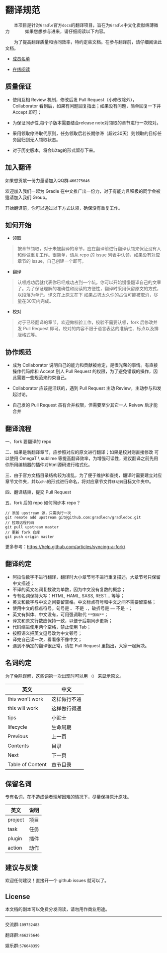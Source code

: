 翻译规范
=======

　　本项目是针对`Gradle`官方`docs`的翻译项目，旨在为`Gradle`中文化贡献绵薄微力
　　
  　如果您想参与进来，请仔细阅读以下内容。

　　为了提高翻译质量和协同效率，特约定些文档。在参与翻译前，请仔细阅读此文档。

* [成员名单](Collaborator.md)

* [在线阅读](https://gradlecn.github.io/gradledoc/docs/userguide/userguide.html)

## 质量保证

* 使用互相 Review 机制，修改后发 Pull Request（小修改除外），Collaborator 看到后，如果有问题回复指出；如果没有问题，简单回复一下并 Accept 即可；

* 为保证同步性,每个子版本需要结合release note对领取的章节进行一次校对。

* 采用领取停滞取代原则，任务领取后若长期停滞（超过30天）则领取的目标任务回归到无人领取状态。

* 对于历史版本，将会以tag的形式留存下来。 


## 加入翻译

如果想贡献一份力量请加入QQ群:`466275646`

欢迎加入我们一起为 Gradle 在中文推广出一份力，对于有能力且积极的同学会被邀请加入我们 Group。

开始翻译前，你可以通过以下方式认领，确保没有重复工作。

## 如何开始

* 领取 
>  按章节领取，对于未被翻译的章节，应在翻译前进行翻译认领来保证没有人和你做重复工作。很简单，请从 repo 的 issue 列表中认领，如果没有对应章节的 issue，自己创建一个即可。

*  翻译 
> 认领成功后就代表你已经成功占到一个坑，你可以开始慢慢翻译自己的文章了。为了保证理解的准确性和阅读的方便性，翻译时采用保留原文的方式，以段落为单元，译文在上原文在下
> 如果占坑太久你的占位可能被取消，尽量在30天内完成。

* 校对  
> 对于已经翻译的章节，欢迎做校验工作，校验不需要认领，fork 后修改并发 Pull Request 即可。校对的内容不限于语言表达的准确性、标点以及排版格式等。


## 协作规范

* 成为 Collaborator 说明自己的能力和贡献被肯定，是很光荣的事情。有直接操作代码库和 Accept 别人 Pull Request 的权限，为了避免错误的操作，因此需要一些规范来约束自己。

* Collaborator 应该是活跃的，遇到 Pull Request 主动 Review，主动参与和发起讨论。

* 自己发的 Pull Request 虽有合并权限，但需要至少其它一人 Reivew 后才能合并


## 翻译流程

一、fork 要翻译的 repo

二、如果是新翻译章节，应参照对应的原文进行翻译；如果是校对则直接修改
   可以使用 OmegaT \ sublime 等提高翻译效率，为增强可读性，建议翻译之前先用你所用编辑器的插件对html源码进行格式化。    
   
三、由于官方文档目录结构较为凌乱，为了便于维护和查找，翻译时需要建立对应章节文件夹，并以`chn`的形式进行命名，将对应章节文件`移动到`目标文件夹中。

四、翻译结束，提交 Pull Request

五、fork 后的 repo 如何同步本 repo？

```
// 添加 upstream 源，只需执行一次
git remote add upstream git@github.com:gradlecn/gradledoc.git
// 拉取远程代码
git pull upstream master
// 更新 fork 仓库
git push origin master
```

更多参考：https://help.github.com/articles/syncing-a-fork/


## 翻译约定

* 阿拉伯数字不进行翻译，翻译时大小章节号不进行重复描述，大章节号只保留中文描述；
* 不译的英文名词复数改为单数，因为中文没有复数的概念；
* 专有名词保持大写：HTML, HAML, SASS, REST... 等等；
* 英文和数字与中文之间要留空格。中文标点符号和中文之间不需要留空格；
* 使用中文的标点符号。句号是 `。` 不是 `.`，破折号是 `——` 不是 `-`；
* 英文有斜体、中文没有，可用强调取代 `**强调**`；
* 译文和原文行数应保持一致，以便于后期同步更新；
* 代码缩进使用两个空格，禁止使用 Tab；
* 按照语义把英文逗号改为中文顿号；
* 译完自己读一次，看看像不像中文；
* 遇到不确定的翻译很正常，请在 Pull Request 里指出，大家一起解决。

## 名词约定

为了免除误解，这些词第一次出现时可以用 `（）` 来显示原文。

英文         | 中文
------------ | -------------
this won’t work | 这样做行不通
this will work | 这样做行得通
tips | 小贴士 
lifecycle | 生命周期
Previous | 上一页
Contents | 目录
Next | 下一页
Table of Content | 章节目录

## 保留名词

专有名词，在不造成读者理解困难的情况下，尽量保持原汁原味。

英文  | 说明
----- | ------
project | 项目
task | 任务
plugin | 插件
action | 动作


## 建议与反馈

欢迎任何建议！直接开一个 github issues 就可以了。

## License

本文档的副本可以免费分发阅读，请勿用作商业用途。


---

交流群:`109752483`

翻译群:`466275646`

娱乐群:`576648359`